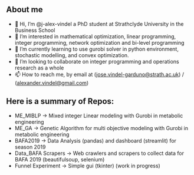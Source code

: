 ## About me
- 👋 Hi, I’m @j-alex-vindel a PhD student at Strathclyde University in the Business School 
- 👀 I’m interested in mathematical optimization, linear programming, integer programming, network optimization and bi-level programming
- 🌱 I’m currently learning to use gurobi solver in python environment, stochastic modelling, and convex optimization.
- 💞️ I’m looking to collaborate on integer programming and operations research as a whole
- 📫 How to reach me, by email at (jose.vindel-garduno@strath.ac.uk) / (alexander.vindel@gmail.com)

## Here is a summary of Repos:
- ME_MIBLP -> Mixed integer Linear modeling with Gurobi in metabolic engineering
- ME_GA -> Genetic Algorithm for multi objective modeling with Gurobi in metabolic engineering
- BAFA2019 -> Data Analysis (pandas) and dashboard (streamlit) for season 2019 
- Data_BAFA Scrapers -> Web crawlers and scrapers to collect data for BAFA 2019 (beautifulsoup, selenium)
- Funnel Experiment -> Simple gui (tkinter) (work in progress)

<!---
jose-vindel/jose-vindel is a ✨ special ✨ repository because its `README.md` (this file) appears on your GitHub profile.
You can click the Preview link to take a look at your changes.
--->
